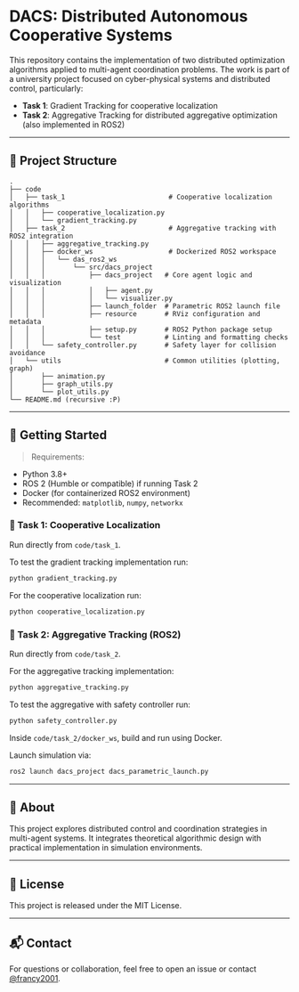 # DACS: Distributed Autonomous Cooperative Systems

This repository contains the implementation of two distributed optimization algorithms applied to multi-agent coordination problems. The work is part of a university project focused on cyber-physical systems and distributed control, particularly:

- **Task 1**: Gradient Tracking for cooperative localization
- **Task 2**: Aggregative Tracking for distributed aggregative optimization (also implemented in ROS2)

---

## :file_folder: Project Structure

```
.
├── code
│   ├── task_1                          # Cooperative localization algorithms
│   │   ├── cooperative_localization.py
│   │   └── gradient_tracking.py
│   ├── task_2                          # Aggregative tracking with ROS2 integration
│   │   ├── aggregative_tracking.py
│   │   ├── docker_ws                   # Dockerized ROS2 workspace
│   │   │   └── das_ros2_ws
│   │   │       └── src/dacs_project
│   │   │           ├── dacs_project   # Core agent logic and visualization
│   │   │           │   ├── agent.py
│   │   │           │   └── visualizer.py
│   │   │           ├── launch_folder  # Parametric ROS2 launch file
│   │   │           ├── resource       # RViz configuration and metadata
│   │   │           ├── setup.py       # ROS2 Python package setup
│   │   │           └── test           # Linting and formatting checks
│   │   └── safety_controller.py       # Safety layer for collision avoidance
│   └── utils                          # Common utilities (plotting, graph)
│       ├── animation.py
│       ├── graph_utils.py
│       └── plot_utils.py
└── README.md (recursive :P)
```

---

## :rocket: Getting Started

> Requirements:
- Python 3.8+
- ROS 2 (Humble or compatible) if running Task 2
- Docker (for containerized ROS2 environment)
- Recommended: `matplotlib`, `numpy`, `networkx`

### :test_tube: Task 1: Cooperative Localization
Run directly from `code/task_1`.

To test the gradient tracking implementation run:
```bash
python gradient_tracking.py
```

For the cooperative localization run:
```bash
python cooperative_localization.py
```

### :robot: Task 2: Aggregative Tracking (ROS2)
Run directly from `code/task_2`.

For the aggregative tracking implementation:
```bash
python aggregative_tracking.py
```

To test the aggregative with safety controller run:
```bash
python safety_controller.py
```

Inside `code/task_2/docker_ws`, build and run using Docker.

Launch simulation via:
```bash
ros2 launch dacs_project dacs_parametric_launch.py
```

---

## :brain: About

This project explores distributed control and coordination strategies in multi-agent systems. It integrates theoretical algorithmic design with practical implementation in simulation environments.

---

## :page_facing_up: License

This project is released under the MIT License.

---

## :mailbox_with_mail: Contact

For questions or collaboration, feel free to open an issue or contact [@francy2001](https://github.com/francy2001).
